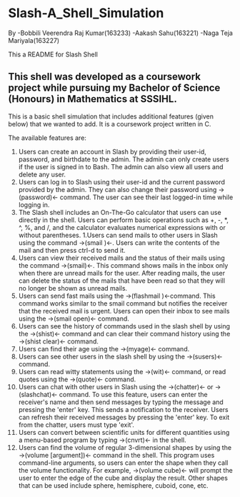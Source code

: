 # Slash-A_Shell_Simulation
By
  -Bobbili Veerendra Raj Kumar(163233)
  -Aakash Sahu(163221)
  -Naga Teja Mariyala(163227)

This a README for Slash Shell

This shell was developed as a coursework project while pursuing my Bachelor of Science (Honours) in Mathematics at SSSIHL.
----------------------------------------------------------------------------------------------
This is a basic shell simulation that includes additional features (given below) that we wanted to add. It is a coursework project written in C.

The available features are:
1. Users can create an account in Slash by providing their user-id, password, and birthdate to the admin. The admin can only create users if the user is signed in to Bash. The admin can also view all users and delete any user.
1. Users can log in to Slash using their user-id and the current password provided by the admin. They can also change their password using ->(password)<- command. The user can see their last logged-in time while logging in.
1. The Slash shell includes an On-The-Go calculator that users can use directly in the shell. Users can perform basic operations such as +, -, *, ^, %, and /, and the calculator evaluates numerical expressions with or without parentheses.
1.Users can send mails to other users in Slash using the command ->(smail <receiver>)<-. Users can write the contents of the mail and then press ctrl-d to send it.
1. Users can view their received mails and the status of their mails using the command ->(smail)<-. This command shows mails in the inbox only when there are unread mails for the user. After reading mails, the user can delete the status of the mails that have been read so that they will no longer be shown as unread mails.
1. Users can send fast mails using the ->(flashmail <receiver>)<-command. This command works similar to the smail command but notifies the receiver that the received mail is urgent. Users can open their inbox to see mails using the ->(smail open)<- command.
1. Users can see the history of commands used in the slash shell by using the ->(shist)<- command and can clear their command history using the ->(shist clear)<- command.
1. Users can find their age using the ->(myage)<- command.
1. Users can see other users in the slash shell by using the ->(susers)<- command.
1. Users can read witty statements using the ->(wit)<- command, or read quotes using the ->(quote)<- command.
1. Users can chat with other users in Slash using the ->(chatter)<- or ->(slashchat)<- command. To use this feature, users can enter the receiver's name and then send messages by typing the message and pressing the 'enter' key. This sends a notification to the receiver. Users can refresh their received messages by pressing the 'enter' key. To exit from the chatter, users must type 'exit'.
1. Users can convert between scientific units for different quantities using a menu-based program by typing ->(cnvrt)<- in the shell.
1. Users can find the volume of regular 3-dimensional shapes by using the ->(volume [argument])<- command in the shell. This program uses command-line arguments, so users can enter the shape when they call the volume functionality. For example, ->(volume cube)<- will prompt the user to enter the edge of the cube and display the result. Other shapes that can be used include sphere, hemisphere, cuboid, cone, etc.


